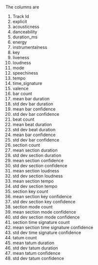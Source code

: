 The columns are
1. Track Id
2. explicit
3. acousticness
4. danceability
5. duration_ms
6. energy
7. instrumentalness
8. key
9. liveness
10. loudness
11. mode
12. speechiness
13. tempo
14. time_signature
15. valence
16. bar count
17. mean bar duration
18. std dev bar duration
19. mean bar confidence
20. std dev bar confidence
21. beat count
22. mean beat duration
23. std dev beat duration
24. mean bar confidence
25. std dev bar confidence
26. section count
27. mean section duration
28. std dev section duration
29. mean section confidence
30. std dev section confidence
31. mean section loudness
32. std dev section loudness
33. mean section tempo
34. std dev section tempo
35. section key count
36. mean section key confidence
37. std dev section key confidence
38. section mode count
39. mean section mode confidence
40. std dev section mode confidence
41. section time signature count
42. mean section time signature confidence
43. std dev time signature confidence
44. tatum count
45. mean tatum duration
46. std dev tatum duration
47. mean tatum confidence
48. std dev tatum confidence
